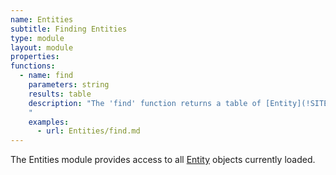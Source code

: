 ```yaml
---
name: Entities
subtitle: Finding Entities
type: module
layout: module
properties:
functions:
  - name: find
    parameters: string
    results: table
    description: "The 'find' function returns a table of [Entity](!SITE_URL!/modules/Entity/) objects that match the given selector.
    "
    examples:
      - url: Entities/find.md
---
```


The Entities module provides access to all [Entity](/modules/Entity/) objects currently loaded.
